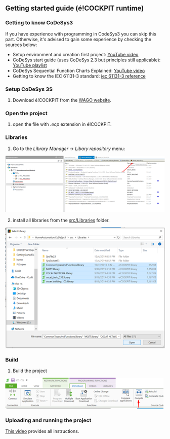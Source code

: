 ## Getting started guide (é!COCKPIT runtime)

### __Getting to know CoDeSys3__
If you have experience with programming in CodeSys3 you can skip this part. Otherwise, it's advised to gain some experience by checking the sources below:

- Setup environment and creation first project: [YouTube video](https://www.youtube.com/watch?v=hI8t9UHPV8s)
- CoDeSys start guide (uses CoDeSys 2.3 but principles still applicable): [YouTube playlist](https://www.youtube.com/watch?v=WP9pUfBi6Pw&list=PL08CDB741463CA7B4&index=1)
- CoDeSys Sequential Function Charts Explained: [YouTube video](https://www.youtube.com/watch?v=eP42t9O5drk)
- Getting to know the IEC 61131-3 standard: [iec 61131-3 reference](https://bitbucket.org/ntphx/iec-61131)

### __Setup CoDeSys 3S__

1. Download é!COCKPIT from the [WAGO website](https://www.wago.com/global/automation-technology/discover-software/ecockpit-engineering-software). 

### __Open the project__

1. open the file with *.ecp* extension in é!COCKPIT.

### __Libraries__

1. Go to the *Library Manager* &rarr; *Libary repository* menu:

<img src="./_img/GettingStartedGuide/LibraryRepository.png" alt="LibraryRepository" width="750"/>

2. install all libraries from the [src/Libraries](https://github.com/MichielVanwelsenaere/HomeAutomation.CoDeSys3/tree/master/src/Libraries) folder.

<img src="./_img/GettingStartedGuide/InstallLibrariesecockpit.png" alt="Install libraries ecockpit"/>


### __Build__

1. Build the project

<img src="./_img/GettingStartedGuide/ecockpitbuild.png" alt="ecockpitbuild" width="500"/>

### __Uploading and running the project__

[This video](https://www.youtube.com/watch?v=K-zUGiEQRAw) provides all instructions. 